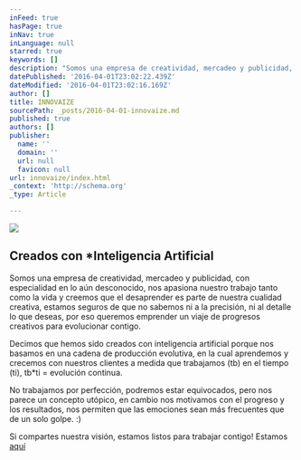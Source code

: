 ```yaml
---
inFeed: true
hasPage: true
inNav: true
inLanguage: null
starred: true
keywords: []
description: "Somos una empresa de creatividad, mercadeo y publicidad, con especialidad en lo aún desconocido, nos apasiona nuestro trabajo tanto como la vida y creemos que el desaprender es parte de nuestra cualidad creativa, estamos seguros de que no sabemos ni a la precisión, ni al detalle lo que deseas, por eso queremos emprender un viaje de progresos creativos para evolucionar contigo.\_"
datePublished: '2016-04-01T23:02:22.439Z'
dateModified: '2016-04-01T23:02:16.169Z'
author: []
title: INNOVAIZE
sourcePath: _posts/2016-04-01-innovaize.md
published: true
authors: []
publisher:
  name: ''
  domain: ''
  url: null
  favicon: null
url: innovaize/index.html
_context: 'http://schema.org'
_type: Article

---
```

![](https://the-grid-user-content.s3-us-west-2.amazonaws.com/5d45646e-7be5-4a0a-a612-f1f847293867.jpg)

## Creados con \*Inteligencia Artificial

Somos una empresa de creatividad, mercadeo y publicidad, con especialidad en lo aún desconocido, nos apasiona nuestro trabajo tanto como la vida y creemos que el desaprender es parte de nuestra cualidad creativa, estamos seguros de que no sabemos ni a la precisión, ni al detalle lo que deseas, por eso queremos emprender un viaje de progresos creativos para evolucionar contigo. 

Decimos que hemos sido creados con inteligencia artificial porque nos basamos en una cadena de producción evolutiva, en la cual aprendemos y crecemos con nuestros clientes a medida que trabajamos (tb) en el tiempo (ti), tb\*ti = evolución continua.

No trabajamos por perfección, podremos estar equivocados, pero nos parece un concepto utópico, en cambio nos motivamos con el progreso y los resultados, nos permiten que las emociones sean más frecuentes que de un solo golpe. :)

Si compartes nuestra visión, estamos listos para trabajar contigo! Estamos [aquí][0]

[0]: info@innovaize.com